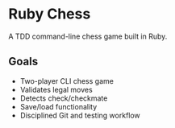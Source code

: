# Ruby Chess

A TDD command-line chess game built in Ruby.

## Goals
- Two-player CLI chess game
- Validates legal moves
- Detects check/checkmate
- Save/load functionality
- Disciplined Git and testing workflow

